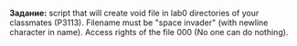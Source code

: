 **Задание:**
script that will create void file in lab0 directories of your classmates (P3113). Filename must be "space
invader" (with newline character in name). Access rights of the file 000 (No one can do nothing).